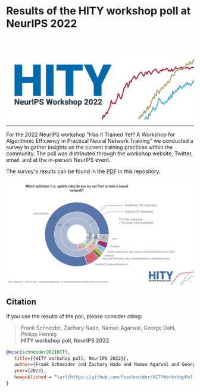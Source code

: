 # Results of the HITY workshop poll at NeurIPS 2022

<!-- PROJECT LOGO -->
<br />
<p align="center">
<a href="#"><img src="HITYLogo.png" alt="Logo"/></a>

---

For the 2022 NeurIPS workshop "Has it Trained Yet? A Workshop for Algorithmic Efficiency in Practical Neural Network Training" we conducted a survey to gather insights on the current training practices within the community. The poll was distributed through the workshop website, Twitter, email, and at the in-person NeurIPS event.

The survey's results can be found in the [PDF](PollResults.pdf) in this repository.

![The first page of the poll results](PollResults.png)

<!-- Citation -->
## Citation

If you use the results of the poll, please consider citing:

> Frank Schneider, Zachary Nado, Naman Agarwal, George Dahl, Philipp Hennig<br/>
> **HITY workshop poll, NeurIPS 2022**<br/>

```bibtex
@misc{schneider2021HITY,
   title={{HITY workshop poll, NeurIPS 2022}},
   author={Frank Schneider and Zachary Nado and Naman Agarwal and George Dahl and Philipp Hennig},
   year={2022},
   howpublished = "\url{https://github.com/fsschneider/HITYWorkshopPoll}",
}
```

